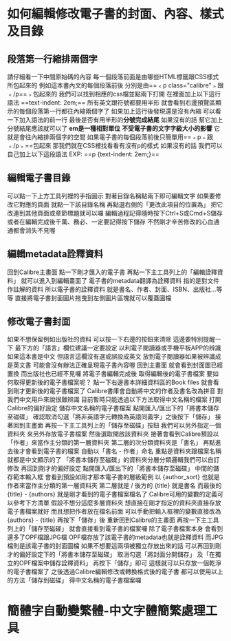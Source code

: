 # 如何編輯修改電子書的封面、內容、樣式及目錄
## 段落第一行縮排兩個字
請仔細看一下中間原始碼的內容
每一個段落前面是由哪些HTML標籤跟CSS樣式所包起來的
例如這本書內文的每個段落前後
分別是由==﹤p class="calibre"﹥跟﹤/p==﹥包起來的
我們可以找到相應的css檔並點兩下打開
在裡面加上以下這行語法 ==text-indent: 2em;==
所有英文跟符號都要用半形
就會看到右邊預覽區顯示的每個段落第一行都往內縮兩個字了
如果加上這行後發現還是沒有內縮
可以看一下加入語法的前一行
最後是否有用半形的**分號完成結尾**
如果沒有的話
幫它加上分號結尾應該就可以了
**em是一種相對單位**
**不受電子書的文字字級大小的影響**
它就是會往內縮排兩個字的空間
如果電子書的每個段落前後只簡單用==﹤p﹥跟﹤/p﹥==包起來
那我們就在CSS裡找看看有沒有p的樣式
如果沒有的話
我們可以自己加上以下這段語法 EXP:  ==p {text-indent: 2em;}==

## 編輯電子書目錄
可以點一下上方工具列裡的手指圖示
對著目錄名稱點兩下即可編輯文字
如果要修改它對應的頁面
就點一下該目錄名稱
再點選右側的「更改此項目的位置為」
把它改連到其他頁面或章節標題就可以囉
編輯過程記得隨時按下Ctrl+S或Cmd+S儲存
或者在編輯完成後千萬、務必、一定要記得按下儲存
不然剛才辛苦修改的心血通通都會消失不見喔

## 編輯metadata詮釋資料
回到Calibre主畫面
點一下剛才匯入的電子書
再點一下主工具列上的「編輯詮釋資料」
就可以進入到編輯畫面了
電子書的metadata翻譯為詮釋資料
指的是對文件作註解的資料
所以電子書的詮釋資料
就是書名、作者、封面、ISBN、出版社...等等
直接將電子書封面圖片拖曳到左側圖片區塊就可以覆蓋圖檔

## 修改電子書封面
如果不想保留例如出版社的資料
可以按一下右邊的按鈕來清除
這邊要特別提醒一下
最下方的「語言」欄位建議一定要設定
以利電子閱讀器或手機平板APP的辨識
如果這本書是中文
但語言這欄沒有選或誤設成英文
放到電子閱讀器如果被辨識成是英文書
可能會沒有辦法正確呈現電子書內容喔
回到主畫面
就會看到封面圖已經置換
而出版社也已經不見囉
將電子書編輯完成後
取得編輯後的電子書檔案
要如何取得更新後的電子書檔案呢？
點一下右邊書本詳細資料區的Book files
就會看到剛才更新後的電子書檔案了
Calibre書庫會自動將中文的作者及書名改為拼音
對我們中文用戶來說很難辨識
目前暫時只能透過以下方法取得中文名稱的檔案
打開Calibre的偏好設定
儲存中文名稱的電子書檔案
點開匯入/匯出下的「將書本儲存至磁碟」
確認取消勾選「將非英語字元轉換為英語同義字」之後按下「儲存」
接著回到主畫面
再按一下主工具列上的「儲存至磁碟」按鈕
我們可以另外指定一個資料夾
來另外存放電子書檔案
然後選取開啟該資料夾
接著會看到Calibre預設以「作者」來當作主分類的第一層資料夾
第二層的次分類資料夾是「書名」
再點進去後才會看到電子書的檔案
自動以「書名 - 作者」命名
重點是資料夾跟檔案名稱就都是中文顯示的了
「將書本儲存至磁碟」的資料夾分層分類邏輯我們可以自訂修改
再回到剛才的偏好設定
點開匯入/匯出下的「將書本儲存至磁碟」
中間的儲存範本輸入框
會看到預設如剛才那本電子書的層級範例
以 {author_sort} 也就是作者來當作主分類的第一層資料夾
第二層就是 / 後方的 {title} 就是書名
而最後的 {title} - {authors}
就是剛才看到的電子書檔案檔名了
Calibre可用的變數的定義可以參考下方清單
假設不想分這麼多層資料夾
想直接在剛才指定的資料夾直接存放電子書檔案就好
而且想把作者放在檔名前面
可以手動把輸入框裡的變數直接改為 {authors} - {title}
再按下「儲存」後
重新回到Calibre的主畫面
再按一下主工具列上的「儲存至磁碟」
就會直接看到電子書的檔案囉
除了電子書檔案本身
會看到還多了OPF檔跟JPG檔
OPF檔存放了該電子書的metadata也就是詮釋資料
而JPG檔則是該電子書的封面圖檔
如果不想要這兩項被獨立存放出來的話
可以再回到剛才的偏好設定下的「將書本儲存至磁碟」
取消勾選「將封面分開儲存」
及「在獨立的OPF檔案中儲存詮釋資料」
再按下「儲存」即可
這樣就可以只存放一個乾淨的電子書檔案了
之後透過Calibre編輯修改或轉換格式後的電子書
都可以使用以上的方法「儲存到磁碟」
得中文名稱的電子書檔案囉

# 簡體字自動變繁體-中文字體簡繁處理工具